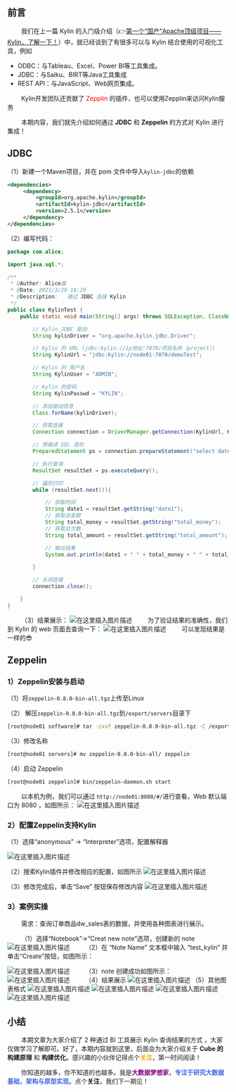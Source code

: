 ## 前言
&nbsp;&nbsp;&nbsp;&nbsp;&nbsp;&nbsp;&nbsp;&nbsp;我们在上一篇 Kylin 的入门级介绍（👉[第一个“国产“Apache顶级项目——Kylin，了解一下！](https://alice.blog.csdn.net/article/details/115267160)）中，就已经谈到了有很多可以与 Kylin 结合使用的可视化工具，例如
-  ODBC：与Tableau、Excel、Power BI等工具集成。
-  JDBC：与Saiku、BIRT等Java工具集成
- REST API：与JavaScript、Web网页集成。

&nbsp;&nbsp;&nbsp;&nbsp;&nbsp;&nbsp;&nbsp;&nbsp;Kylin开发团队还贡献了 <font color='red'>Zepplin</font> 的插件，也可以使用Zepplin来访问Kylin服务

&nbsp;&nbsp;&nbsp;&nbsp;&nbsp;&nbsp;&nbsp;&nbsp;本期内容，我们就先介绍如何通过 **JDBC** 和 **Zeppelin** 的方式对 Kylin 进行集成！


## JDBC

（1）新建一个Maven项目，并在 pom 文件中导入`kylin-jdbc`的依赖
```xml
<dependencies>
     <dependency>
         <groupId>org.apache.kylin</groupId>
         <artifactId>kylin-jdbc</artifactId>
         <version>2.5.1</version>
     </dependency>
</dependencies>
```
（2）编写代码：
```java
package com.alice;

import java.sql.*;

/**
 * @Author: Alice菌
 * @Date: 2021/3/29 18:29
 * @Description:   通过 JDBC 连接 Kylin
 */
public class KylinTest {
    public static void main(String[] args) throws SQLException, ClassNotFoundException {

        // Kylin_JDBC 驱动
        String kylinDriver = "org.apache.kylin.jdbc.Driver";

        // Kylin 的 URL (jdbc:kylin://ip地址:7070/项目名称（project）)
        String KylinUrl = "jdbc:kylin://node01:7070/demoTest";

        // Kylin 的 用户名
        String KylinUser = "ADMIN";

        // Kylin 的密码
        String KylinPasswd = "KYLIN";

        // 添加驱动信息
        Class.forName(kylinDriver);

        // 获取连接
        Connection connection = DriverManager.getConnection(KylinUrl, KylinUser, KylinPasswd);

        // 预编译 SQL 语句
        PreparedStatement ps = connection.prepareStatement("select date1, sum(price) as total_money, sum(amount) as total_amount from dw_sales group by date1,channelid");

        // 执行查询
        ResultSet resultSet = ps.executeQuery();

        // 遍历打印
        while (resultSet.next()){

            // 获取时间
            String date1 = resultSet.getString("date1");
            // 获取总金额
            String total_money = resultSet.getString("total_money");
            // 获取总次数
            String total_amount = resultSet.getString("total_amount");

            // 输出结果
            System.out.println(date1 + " " + total_money + " " + total_amount);

        }

        // 关闭连接
        connection.close();

    }
}
```
&nbsp;&nbsp;&nbsp;&nbsp;&nbsp;&nbsp;&nbsp;&nbsp;（3）结果展示：
![在这里插入图片描述](https://img-blog.csdnimg.cn/20210329185007573.png?,type_ZmFuZ3poZW5naGVpdGk,shadow_10,text_aHR0cHM6Ly9ibG9nLmNzZG4ubmV0L3dlaXhpbl80NDMxODgzMA==,size_16,color_FFFFFF,t_70)
&nbsp;&nbsp;&nbsp;&nbsp;&nbsp;&nbsp;&nbsp;&nbsp;为了验证结果的准确性，我们到 Kylin 的 web 页面去查询一下：
![在这里插入图片描述](https://img-blog.csdnimg.cn/202103291906093.png?x-oss-process=image/watermark,type_ZmFuZ3poZW5naGVpdGk,shadow_10,text_aHR0cHM6Ly9ibG9nLmNzZG4ubmV0L3dlaXhpbl80NDMxODgzMA==,size_16,color_FFFFFF,t_70)
&nbsp;&nbsp;&nbsp;&nbsp;&nbsp;&nbsp;&nbsp;&nbsp;可以发现结果是一样的😎

## Zeppelin

### 1）Zeppelin安装与启动

（1）将`zeppelin-0.8.0-bin-all.tgz`上传至Linux

（2） 解压`zeppelin-0.8.0-bin-all.tgz`到`/export/servers`目录下

```bash
[root@node01 software]# tar -zxvf zeppelin-0.8.0-bin-all.tgz -C /export/servers/
```
（3）修改名称

```bash
[root@node01 servers]# mv zeppelin-0.8.0-bin-all/ zeppelin
```
（4）启动 Zeppelin

```bash
[root@node01 zeppelin]# bin/zeppelin-daemon.sh start
```
&nbsp;&nbsp;&nbsp;&nbsp;&nbsp;&nbsp;&nbsp;&nbsp;以本机为例，我们可以通过 `http://node01:8080/#/`进行查看，Web 默认端口为 8080 ，如图所示：
![在这里插入图片描述](https://img-blog.csdnimg.cn/20210329213150668.png?x-oss-process=image/watermark,type_ZmFuZ3poZW5naGVpdGk,shadow_10,text_aHR0cHM6Ly9ibG9nLmNzZG4ubmV0L3dlaXhpbl80NDMxODgzMA==,size_16,color_FFFFFF,t_70)
### 2）配置Zeppelin支持Kylin
（1）选择“anonymous” → “Interpreter”选项，配置解释器

![在这里插入图片描述](https://img-blog.csdnimg.cn/20210329213524905.png?x-oss-process=image/watermark,type_ZmFuZ3poZW5naGVpdGk,shadow_10,text_aHR0cHM6Ly9ibG9nLmNzZG4ubmV0L3dlaXhpbl80NDMxODgzMA==,size_16,color_FFFFFF,t_70)


（2）搜索Kylin插件并修改相应的配置，如图所示
![在这里插入图片描述](https://img-blog.csdnimg.cn/20210329214025951.png?x-oss-process=image/watermark,type_ZmFuZ3poZW5naGVpdGk,shadow_10,text_aHR0cHM6Ly9ibG9nLmNzZG4ubmV0L3dlaXhpbl80NDMxODgzMA==,size_16,color_FFFFFF,t_70)

（3）修改完成后，单击“Save” 按钮保存修改内容
![在这里插入图片描述](https://img-blog.csdnimg.cn/20210329214037659.png?x-oss-process=image/watermark,type_ZmFuZ3poZW5naGVpdGk,shadow_10,text_aHR0cHM6Ly9ibG9nLmNzZG4ubmV0L3dlaXhpbl80NDMxODgzMA==,size_16,color_FFFFFF,t_70)
### 3）案例实操

&nbsp;&nbsp;&nbsp;&nbsp;&nbsp;&nbsp;&nbsp;&nbsp;需求：查询订单商品dw_sales表的数据，并使用各种图表进行展示。

&nbsp;&nbsp;&nbsp;&nbsp;&nbsp;&nbsp;&nbsp;&nbsp;（1）选择“Notebook”→“Creat new note”选项，创建新的 note
![在这里插入图片描述](https://img-blog.csdnimg.cn/20210329214700772.png?x-oss-process=image/watermark,type_ZmFuZ3poZW5naGVpdGk,shadow_10,text_aHR0cHM6Ly9ibG9nLmNzZG4ubmV0L3dlaXhpbl80NDMxODgzMA==,size_16,color_FFFFFF,t_70)
&nbsp;&nbsp;&nbsp;&nbsp;&nbsp;&nbsp;&nbsp;&nbsp;（2）在 “Note Name” 文本框中输入 “test_kylin” 并单击“Create”按钮，如图所示：

![在这里插入图片描述](https://img-blog.csdnimg.cn/20210329214829959.png?,type_ZmFuZ3poZW5naGVpdGk,shadow_10,text_aHR0cHM6Ly9ibG9nLmNzZG4ubmV0L3dlaXhpbl80NDMxODgzMA==,size_16,color_FFFFFF,t_70)
&nbsp;&nbsp;&nbsp;&nbsp;&nbsp;&nbsp;&nbsp;&nbsp;（3）note 创建成功如图所示：
![在这里插入图片描述](https://img-blog.csdnimg.cn/20210330004144266.png)
&nbsp;&nbsp;&nbsp;&nbsp;&nbsp;&nbsp;&nbsp;&nbsp;（4）结果展示
![在这里插入图片描述](https://img-blog.csdnimg.cn/20210330004625105.png?x-oss-process=image/watermark,type_ZmFuZ3poZW5naGVpdGk,shadow_10,text_aHR0cHM6Ly9ibG9nLmNzZG4ubmV0L3dlaXhpbl80NDMxODgzMA==,size_16,color_FFFFFF,t_70)
（5）其他图表格式
![在这里插入图片描述](https://img-blog.csdnimg.cn/20210330004714855.png?x-oss-process=image/watermark,type_ZmFuZ3poZW5naGVpdGk,shadow_10,text_aHR0cHM6Ly9ibG9nLmNzZG4ubmV0L3dlaXhpbl80NDMxODgzMA==,size_16,color_FFFFFF,t_70)
![在这里插入图片描述](https://img-blog.csdnimg.cn/20210330004746496.png?x-oss-process=image/watermark,type_ZmFuZ3poZW5naGVpdGk,shadow_10,text_aHR0cHM6Ly9ibG9nLmNzZG4ubmV0L3dlaXhpbl80NDMxODgzMA==,size_16,color_FFFFFF,t_70)
![在这里插入图片描述](https://img-blog.csdnimg.cn/20210330004807640.png?x-oss-process=image/watermark,type_ZmFuZ3poZW5naGVpdGk,shadow_10,text_aHR0cHM6Ly9ibG9nLmNzZG4ubmV0L3dlaXhpbl80NDMxODgzMA==,size_16,color_FFFFFF,t_70)
![在这里插入图片描述](https://img-blog.csdnimg.cn/20210330004913351.png?x-oss-process=image/watermark,type_ZmFuZ3poZW5naGVpdGk,shadow_10,text_aHR0cHM6Ly9ibG9nLmNzZG4ubmV0L3dlaXhpbl80NDMxODgzMA==,size_16,color_FFFFFF,t_70)
## 小结
&nbsp;&nbsp;&nbsp;&nbsp;&nbsp;&nbsp;&nbsp;&nbsp;本期文章为大家介绍了 2 种通过 BI 工具展示 Kylin 查询结果的方式 ，大家仅做学习了解即可。好了，本期内容就到这里，后面会为大家介绍关于 **Cube 的构建原理** 和 **构建优化**。感兴趣的小伙伴记得点个<font color='orange'>**关注**</font>，第一时间阅读！

&nbsp;&nbsp;&nbsp;&nbsp;&nbsp;&nbsp;&nbsp;&nbsp;你知道的越多，你不知道的也越多。我是<font color='purple'>**大数据梦想家**</font>，<font color='RoyalBlue'>**专注于研究大数据基础，架构与原型实现**</font>。点个**关注**，我们下一期见！







